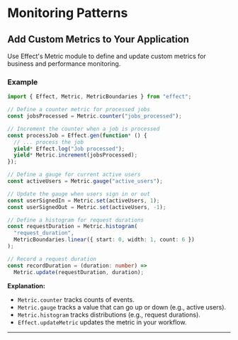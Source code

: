 # Monitoring Patterns

## Add Custom Metrics to Your Application

Use Effect's Metric module to define and update custom metrics for business and performance monitoring.

### Example

```typescript
import { Effect, Metric, MetricBoundaries } from "effect";

// Define a counter metric for processed jobs
const jobsProcessed = Metric.counter("jobs_processed");

// Increment the counter when a job is processed
const processJob = Effect.gen(function* () {
  // ... process the job
  yield* Effect.log("Job processed");
  yield* Metric.increment(jobsProcessed);
});

// Define a gauge for current active users
const activeUsers = Metric.gauge("active_users");

// Update the gauge when users sign in or out
const userSignedIn = Metric.set(activeUsers, 1);
const userSignedOut = Metric.set(activeUsers, -1);

// Define a histogram for request durations
const requestDuration = Metric.histogram(
  "request_duration",
  MetricBoundaries.linear({ start: 0, width: 1, count: 6 })
);

// Record a request duration
const recordDuration = (duration: number) =>
  Metric.update(requestDuration, duration);

```

**Explanation:**  
- `Metric.counter` tracks counts of events.
- `Metric.gauge` tracks a value that can go up or down (e.g., active users).
- `Metric.histogram` tracks distributions (e.g., request durations).
- `Effect.updateMetric` updates the metric in your workflow.

---

